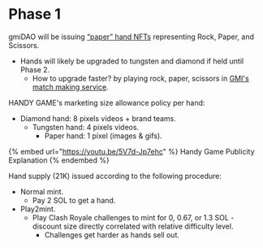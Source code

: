 # Phase 1

gmiDAO will be issuing [“](https://www.figma.com/file/5VvBffIY7XLeZbYD1UGPkG/GMI-Marketing?node-id=0%3A1)[paper](https://www.figma.com/file/5VvBffIY7XLeZbYD1UGPkG/GMI-Marketing?node-id=0%3A1)[” hand NFTs](https://www.figma.com/file/5VvBffIY7XLeZbYD1UGPkG/GMI-Marketing?node-id=0%3A1) representing Rock, Paper, and Scissors.​

* Hands will likely be upgraded to tungsten and diamond if held until Phase 2.​
  * How to upgrade faster? by playing rock, paper, scissors in [GMI's match making service](https://www.figma.com/file/rpfwRffddhrJo7LMduUrLU/GMI?node-id=0%3A1).​

HANDY GAME's marketing size allowance policy per hand:​

* Diamond hand: 8 pixels videos + brand teams.​
  * Tungsten hand: 4 pixels videos.​
    * Paper hand: 1 pixel (images & gifs).​

{% embed url="https://youtu.be/5V7d-Jp7ehc" %}
Handy Game Publicity Explanation
{% endembed %}

Hand supply (21K) issued according to the following procedure:​

* Normal mint. ​
  * Pay 2 SOL to get a hand.​
* Play2mint. ​
  * Play Clash Royale challenges to mint for 0, 0.67, or 1.3 SOL - discount size directly correlated with relative difficulty level.​
    * Challenges get harder as hands sell out.
